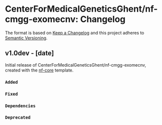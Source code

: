 # CenterForMedicalGeneticsGhent/nf-cmgg-exomecnv: Changelog

The format is based on [Keep a Changelog](https://keepachangelog.com/en/1.0.0/)
and this project adheres to [Semantic Versioning](https://semver.org/spec/v2.0.0.html).

## v1.0dev - [date]

Initial release of CenterForMedicalGeneticsGhent/nf-cmgg-exomecnv, created with the [nf-core](https://nf-co.re/) template.

### `Added`

### `Fixed`

### `Dependencies`

### `Deprecated`
